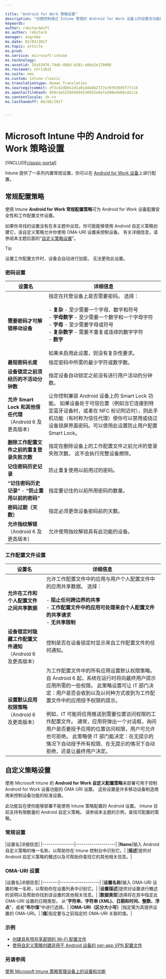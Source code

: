 ```yaml
---

title: "Android for Work 策略设置"
description: "创建控制通过 Intune 管理的 Android for Work 设备上的设置及功能的策略。"
keywords: 
author: robstackmsft
ms.author: robstack
manager: angrobe
ms.date: 02/03/2017
ms.topic: article
ms.prod: 
ms.service: microsoft-intune
ms.technology: 
ms.assetid: 35a53076-74d6-486d-b201-e0da2e170008
ms.reviewer: chrisbal
ms.suite: ems
ms.custom: intune-classic
ms.translationtype: Human Translation
ms.sourcegitcommit: df3c42d8b52d1a01ddab82727e707639d5f77c16
ms.openlocfilehash: 858c4a525945694326952e8afe280e4b66cd2ccb
ms.contentlocale: zh-cn
ms.lasthandoff: 06/08/2017


---
```


# <a name="android-for-work-policy-settings-in-microsoft-intune"></a>Microsoft Intune 中的 Android for Work 策略设置

[!INCLUDE[classic-portal](../includes/classic-portal.md)]

Intune 提供了一系列内置常规设置，你可以在 [Android for Work 设备](android-for-work.md)上进行配置。

## <a name="general-configuration-policy"></a>常规配置策略

使用 Intune **Android for Work 常规配置策略**可为 Android for Work 设备配置安全性和工作配置文件设置。

如果你寻找的设置没有在本主题中出现，你可能能够使用 Android 自定义策略创建它，该自定义策略允许你使用 OMA-URI 设置来控制设备。 有关详细信息，请参阅本主题后面的“[自定义策略设置](#custom-policy-settings)”。

> [!TIP]
> 设置工作配置文件时，设备会自动进行加密。 无法更改此设置。

### <a name="password-settings"></a>密码设置

|设置名|详细信息|
|----------------|-|
|**需要密码才可解锁移动设备**|指定在托管设备上是否需要密码。 选择：<br><br>- **复杂** - 至少需要一个字母、数字和符号<br>- **字母数字** - 至少需要一个数字和一个字母字符<br>- **字母** - 至少需要字母或符号<br>- **复杂数字** - 需要不重复或连续的数字字符<br>- **数字**<br><br>如果未启用此设置，则没有复杂性要求。|
|**最短密码长度**|指定密码中所需的最少字符或数字数。|
|**设备锁定之前须经历的不活动分钟数**|指定设备自动锁定之前没有进行用户活动的分钟数。|
|**允许 Smart Lock 和其他信任代理**<br>（Android 6 及更高版本）|让你控制兼容 Android 设备上的 Smart Lock 功能。 如果设备处于可信位置（例如当它连接到特定蓝牙设备时，或者在 NFC 标记附近时），则此手机功能（有时称为信任代理）使你可以禁用或绕过设备锁屏界面密码。可以使用此设置防止用户配置 Smart Lock。|
|**删除工作配置文件之前的重复登录失败次数**|指定在删除设备上的工作配置文件之前允许的登录失败次数。 这不会执行完整设备擦除。|
|**记住密码历史记录**|防止重复使用以前用过的密码。|
|**“记住密码历史记录”** - **“防止重用以前的密码”**|指定要记住的以前所用密码的数量。|
|**密码过期（天数）**|指定必须更改设备密码前的天数。|
|**允许指纹解锁**<br>（Android 6 及更高版本）|允许使用指纹解锁具有此功能的设备。|


### <a name="work-profile-settings"></a>工作配置文件设置

|设置名|详细信息|
|----------------|-|
|**允许在工作和个人配置文件之间共享数据**|允许工作配置文件中的应用与用户个人配置文件中的应用共享数据。 选择：<br><br>- **阻止任何跨边界的共享**<br>- **工作配置文件中的应用可处理来自个人配置文件的共享请求**<br>- **无共享限制**|
|**设备锁定时隐藏工作配置文件通知**<br>（Android 6 及更高版本）|控制是否在设备锁定时显示来自工作配置文件的任何通知。|
|**设置默认应用权限策略**<br>（Android 6 及更高版本）|为工作配置文件中的所有应用设置默认权限策略。 自 Android 6 起，系统在运行时将向最终用户提示应用所需的一些权限。  此策略设置可让 IT 部门决定：用户是否会收到以及以何种方式收到为工作配置文件中的应用授予权限的提示。 <br/><br/>例如，IT 可能将应用推送到需要位置访问权限的工作配置文件。  通常，应用将弹出一个对话框，询问用户是否要授予应用的位置访问权限，用户可允许也可拒绝。  此策略使 IT 部门能决定：在无提示的情况下自动授予所有权限、在无提示的情况下自动拒绝，还是让最终用户决定。|


## <a name="custom-policy-settings"></a>自定义策略设置
使用 Microsoft Intune 的 **Android for Work 自定义配置策略**来部署可用于控制 Android for Work 设备功能的 OMA URI 设置。 这些设置是许多移动设备制造商用来控制设备功能的标准设置。

此功能旨在使你能够部署不能使用 Intune 策略配置的 Android 设置。
Intune 目前支持有限数量的 Android 自定义策略。 请参阅本主题的示例，查找可配置的策略。

### <a name="general-settings"></a>常规设置

|设置名|详细信息|
    |----------------|--------------------|
    |**Name**|输入 Android 自定义策略的唯一名称，以帮助你在 Intune 控制台中识别它。|
    |**描述**|提供对 Android 自定义策略的概述以及可帮助你查找它的其他相关信息。|

### <a name="oma-uri-settings"></a>OMA-URI 设置

   |设置名|详细信息|
    |--------|--------------------|
    |**设置名称**|输入 OMA-URI 设置的唯一名称，以帮助你在设置列表中识别它。|
    |**设置描述**|提供对设置进行概述的说明以及帮助你找到该设置的其他相关信息。|
    |**数据类型**|选择将在其中指定此 OMA-URI 设置的日期类型。 从“**字符串、字符串 (XML)、日期和时间、整数、浮点**”，或者“**布尔值**”中进行选择。|
    |**OMA-URI（区分大小写）**|指定需为其提供设置的 OMA-URI。|
    |**值**|指定要与之前指定的 OMA-URI 关联的值。|

### <a name="examples"></a>示例

- [创建具有预共享密钥的 Wi-Fi 配置文件](pre-shared-key-wi-fi-profile.md)
- [使用自定义策略创建适用于 Android 设备的 per-app VPN 配置文件](per-app-vpn-for-android-pulse-secure.md)

### <a name="see-also"></a>另请参阅
[使用 Microsoft Intune 策略管理设备上的设置和功能](manage-settings-and-features-on-your-devices-with-microsoft-intune-policies.md)


